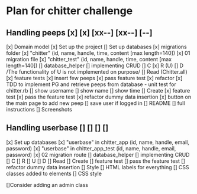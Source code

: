 # Plan for chitter challenge
## Handling peeps [x] [x] [xx--] [xx--] [--]
  [x] Domain model
  [x] Set up the project
  [] Set up databases
    [x] migrations folder
    [x] "chitter" (id, name, handle, time, content [max length=140])
      [x] 01 migration file
    [x] "chitter_test" (id, name, handle, time, content [max length=140])
    [] database_helper
  [] implementing CRUD
    [] C [x] R (U) [] D
    /The functionality of U is not implemented on purpose/
    [] Read (Chitter.all)
      [x] feature tests
      [x] insert few peeps
      [x] pass feature test
      [x] refactor
      [x] TDD to implement PG and retrieve peeps from database - unit test for chitter.rb
      [] show username
      [] show name
      [] show time
    [] Create
      [x] feature test
      [x] pass the feature test
      [x] refactor dummy data insertion
      [x] button on the main page to add new peep
      [] save user if logged in
  [] README
    [] full instructions
    [] Screenshots
## Handling userbase [] [] [] []
[x] Set up databases
  [x] "userbase" in chitter_app (id, name, handle, email, password)
  [x] "userbase" in chitter_app_test (id, name, handle, email, password)
  [x] 02 migration route
  [] database_helper
[] implementing CRUD
  [] C [] R [] U [] D
  [] Read
  [] Create
    [] feature test
    [] pass the feature test
    [] refactor dummy data insertion
[] Style
  [] HTML labels for everything
  [] CSS classes added to elements
  [] CSS style

[]Consider adding an admin class
